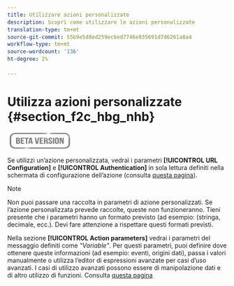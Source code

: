 ```yaml
---
title: Utilizzare azioni personalizzate
description: Scopri come utilizzare le azioni personalizzate
translation-type: tm+mt
source-git-commit: 55b9e5d8ed259ec6ed7746e835691d7d6261a8a4
workflow-type: tm+mt
source-wordcount: '136'
ht-degree: 2%

---
```


# Utilizza azioni personalizzate {#section_f2c_hbg_nhb}

![](../assets/do-not-localize/badge.png)

Se utilizzi un’azione personalizzata, vedrai i parametri **[!UICONTROL URL Configuration]** e **[!UICONTROL Authentication]** in sola lettura definiti nella schermata di configurazione dell’azione (consulta [questa pagina](../action/about-custom-action-configuration.md)).

>[!NOTE]
>
>Non puoi passare una raccolta in parametri di azione personalizzati. Se l’azione personalizzata prevede raccolte, queste non funzioneranno. Tieni presente che i parametri hanno un formato previsto (ad esempio: (stringa, decimale, ecc.). Devi fare attenzione a rispettare questi formati previsti.

Nella sezione **[!UICONTROL Action parameters]** vedrai i parametri del messaggio definiti come _&quot;Variable&quot;_. Per questi parametri, puoi definire dove ottenere queste informazioni (ad esempio: eventi, origini dati), passa i valori manualmente o utilizza l’editor di espressioni avanzate per casi d’uso avanzati. I casi di utilizzo avanzati possono essere di manipolazione dati e di altro utilizzo di funzioni. Consulta [questa pagina](https://experienceleague.adobe.com/docs/journeys/using/building-advanced-conditions-journeys/expressionadvanced.html)
